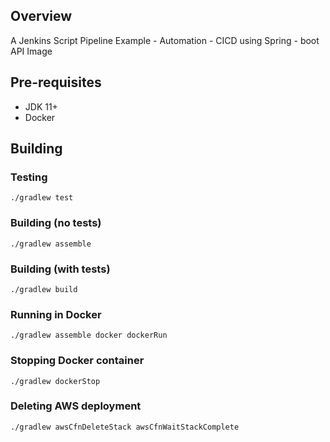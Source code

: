 ## Overview

A Jenkins Script Pipeline Example - Automation - CICD 
using Spring - boot API Image


## Pre-requisites

* JDK 11+
* Docker

## Building

### Testing

`./gradlew test`

### Building (no tests)

`./gradlew assemble`

### Building (with tests)

`./gradlew build`

### Running in Docker

`./gradlew assemble docker dockerRun`

### Stopping Docker container

`./gradlew dockerStop`

### Deleting AWS deployment

`./gradlew awsCfnDeleteStack awsCfnWaitStackComplete`

